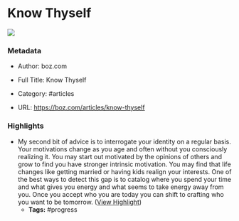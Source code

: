 # Know Thyself

![](https://readwise-assets.s3.amazonaws.com/static/images/article2.74d541386bbf.png)

### Metadata

- Author: boz.com
- Full Title: Know Thyself
- Category: #articles


- URL: https://boz.com/articles/know-thyself

### Highlights

- My second bit of advice is to interrogate your identity on a regular basis. Your motivations change as you age and often without you consciously realizing it. You may start out motivated by the opinions of others and grow to find you have stronger intrinsic motivation. You may find that life changes like getting married or having kids realign your interests. One of the best ways to detect this gap is to catalog where you spend your time and what gives you energy and what seems to take energy away from you. Once you accept who you are today you can shift to crafting who you want to be tomorrow. ([View Highlight](https://instapaper.com/read/1414650260/16482097))
    - **Tags:** #progress
